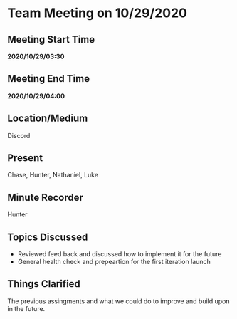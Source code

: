 # Team Meeting on 10/29/2020

## Meeting Start Time

**2020/10/29/03:30**

## Meeting End Time

**2020/10/29/04:00**

## Location/Medium

Discord

## Present

Chase,
Hunter,
Nathaniel,
Luke

## Minute Recorder

Hunter

## Topics Discussed

- Reviewed feed back and discussed how to implement it for the future
- General health check and prepeartion for the first iteration launch

## Things Clarified

The previous assingments and what we could do to improve and build upon in the future.
